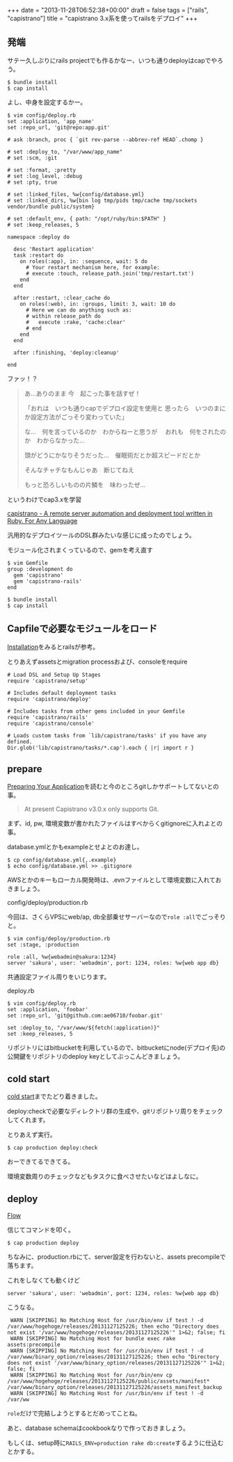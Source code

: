 +++
date = "2013-11-28T06:52:38+00:00"
draft = false
tags = ["rails", "capistrano"]
title = "capistrano 3.x系を使ってrailsをデプロイ"
+++
## 発端

サテー久しぶりにrails projectでも作るかなー、いつも通りdeployはcapでやろう。

	$ bundle install
	$ cap install
	
よし、中身を設定するかー。

	$ vim config/deploy.rb
	set :application, 'app_name'
	set :repo_url, 'git@repo:app.git'
	
	# ask :branch, proc { `git rev-parse --abbrev-ref HEAD`.chomp }
	
	# set :deploy_to, "/var/www/app_name"
	# set :scm, :git
	
	# set :format, :pretty
	# set :log_level, :debug
	# set :pty, true
	
	# set :linked_files, %w{config/database.yml}
	# set :linked_dirs, %w{bin log tmp/pids tmp/cache tmp/sockets vendor/bundle public/system}
	
	# set :default_env, { path: "/opt/ruby/bin:$PATH" }
	# set :keep_releases, 5
	
	namespace :deploy do
	
	  desc 'Restart application'
	  task :restart do
	    on roles(:app), in: :sequence, wait: 5 do
	      # Your restart mechanism here, for example:
	      # execute :touch, release_path.join('tmp/restart.txt')
	    end
	  end
	
	  after :restart, :clear_cache do
	    on roles(:web), in: :groups, limit: 3, wait: 10 do
	      # Here we can do anything such as:
	      # within release_path do
	      #   execute :rake, 'cache:clear'
	      # end
	    end
	  end
	
	  after :finishing, 'deploy:cleanup'
	
	end
	
ファッ！？


> あ…ありのまま 今　起こった事を話すぜ！
> 
> 「おれは　いつも通りcapでデプロイ設定を使用と
> 思ったら　いつのまにか設定方法がごっそり変わっていた」
> 
> な…　何を言っているのか　わからねーと思うが　
> おれも　何をされたのか　わからなかった… 
> 
> 頭がどうにかなりそうだった…　催眠術だとか超スピードだとか
> 
> そんなチャチなもんじゃあ　断じてねえ
> 
> もっと恐ろしいものの片鱗を　味わったぜ…


というわけでcap3.xを学習

[capistrano - A remote server automation and deployment tool written in Ruby. For Any Language](http://www.capistranorb.com/)

汎用的なデプロイツールのDSL群みたいな感じに成ったのでしょう。

モジュール化されまくっているので、gemを考え直す

	$ vim Gemfile
	group :development do
	  gem 'capistrano'
	  gem 'capistrano-rails'
	end
	
	$ bundle install
	$ cap install

Capfileで必要なモジュールをロード
---

[Installation](http://www.capistranorb.com/documentation/getting-started/installation/)をみるとrailsが参考。

とりあえずassetsとmigration processおよび、consoleをrequire	

	# Load DSL and Setup Up Stages
	require 'capistrano/setup'
	
	# Includes default deployment tasks
	require 'capistrano/deploy'
	
	# Includes tasks from other gems included in your Gemfile
	require 'capistrano/rails'
	require 'capistrano/console'
	
	# Loads custom tasks from `lib/capistrano/tasks' if you have any defined.
	Dir.glob('lib/capistrano/tasks/*.cap').each { |r| import r }

prepare
---

[Preparing Your Application](http://www.capistranorb.com/documentation/getting-started/preparing-your-application/)を読むと今のところgitしかサポートしてないとの事。

> At present Capistrano v3.0.x only supports Git.

まず、id, pw, 環境変数が書かれたファイルはすべからくgitignoreに入れよとの事。

database.ymlとかもexampleとせよとのお達し。

	$ cp config/database.yml{,.example}
	$ echo config/database.yml >> .gitignore
	
AWSとかのキーもローカル開発時は、.evnファイルとして環境変数に入れておきましょう。

config/deploy/production.rb

今回は、さくらVPSにweb/ap, db全部乗せサーバーなので`role :all`でごっそりと。

	$ vim config/deploy/production.rb
	set :stage, :production

	role :all, %w{webadmin@sakura:1234}
	server 'sakura', user: 'webadmin', port: 1234, roles: %w{web app db}


共通設定ファイル周りをいじります。

deploy.rb

	$ vim config/deploy.rb
	set :application, 'foobar'
	set :repo_url, 'git@github.com:ae06710/foobar.git'

	set :deploy_to, "/var/www/${fetch(:application)}"
	set :keep_releases, 5

リポジトリにはbitbucketを利用しているので、bitbucketにnode(デプロイ先)の公開鍵をリポジトリのdeploy keyとしてぶっこんどきましょう。

cold start
---

[cold start](http://www.capistranorb.com/documentation/getting-started/cold-start/)までたどり着きました。

deploy:checkで必要なディレクトリ群の生成や、gitリポジトリ周りをチェックしてくれます。

とりあえず実行。

	$ cap production deploy:check

おーできてるできてる。

環境変数周りのチェックなどもタスクに食べさせたいなどはよしなに。


deploy
---

[Flow](http://www.capistranorb.com/documentation/getting-started/flow/)

信じてコマンドを叩く。


	$ cap production deploy

ちなみに、production.rbにて、server設定を行わないと、assets precompileで落ちます。

これをしなくても動くけど

	server 'sakura', user: 'webadmin', port: 1234, roles: %w{web app db}

こうなる。


	 WARN [SKIPPING] No Matching Host for /usr/bin/env if test ! -d /var/www/hogehoge/releases/20131127125226; then echo "Directory does not exist '/var/www/hogehoge/releases/20131127125226'" 1>&2; false; fi
	 WARN [SKIPPING] No Matching Host for bundle exec rake assets:precompile
	 WARN [SKIPPING] No Matching Host for /usr/bin/env if test ! -d /var/www/binary_option/releases/20131127125226; then echo "Directory does not exist '/var/www/binary_option/releases/20131127125226'" 1>&2; false; fi
	 WARN [SKIPPING] No Matching Host for /usr/bin/env cp /var/www/hogehoge/releases/20131127125226/public/assets/manifest* /var/www/binary_option/releases/20131127125226/assets_manifest_backup
	 WARN [SKIPPING] No Matching Host for /usr/bin/env if test ! -d /var/ww


`role`だけで完結しようとするとだめってことね。

あと、database schemaはcookbookなりで作っておきましょう。


もしくは、setup時に`RAILS_ENV=production rake db:create`するように仕込むとかする。
